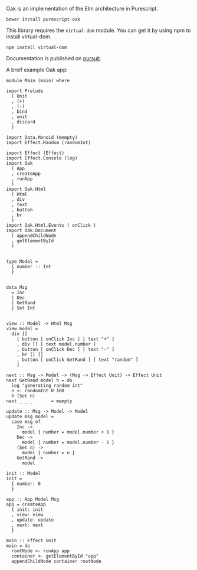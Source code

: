 Oak is an implementation of the Elm architecture in Purescript.

```
bower install purescript-oak
```

This library requires the `virtual-dom` module. You can get it by using npm to install virtual-dom.

```
npm install virtual-dom
```

Documentation is published on [pursuit](https://pursuit.purescript.org/packages/purescript-oak/).


A breif example Oak app:

```
module Main (main) where

import Prelude
  ( Unit
  , (+)
  , (-)
  , bind
  , unit
  , discard
  )

import Data.Monoid (mempty)
import Effect.Random (randomInt)

import Effect (Effect)
import Effect.Console (log)
import Oak
  ( App
  , createApp
  , runApp
  )
import Oak.Html
  ( Html
  , div
  , text
  , button
  , br
  )
import Oak.Html.Events ( onClick )
import Oak.Document
  ( appendChildNode
  , getElementById
  )


type Model =
  { number :: Int
  }


data Msg
  = Inc
  | Dec
  | GetRand
  | Set Int


view :: Model -> Html Msg
view model =
  div []
    [ button [ onClick Inc ] [ text "+" ]
    , div [] [ text model.number ]
    , button [ onClick Dec ] [ text "-" ]
    , br [] []
    , button [ onClick GetRand ] [ text "random" ]
    ]

next :: Msg -> Model -> (Msg -> Effect Unit) -> Effect Unit
next GetRand model h = do
  log "generating random int"
  n <- randomInt 0 100
  h (Set n)
next _ _ _       = mempty

update :: Msg -> Model -> Model
update msg model =
  case msg of
    Inc ->
      model { number = model.number + 1 }
    Dec ->
      model { number = model.number - 1 }
    (Set n) ->
      model { number = n }
    GetRand ->
      model

init :: Model
init =
  { number: 0
  }

app :: App Model Msg
app = createApp
  { init: init
  , view: view
  , update: update
  , next: next
  }

main :: Effect Unit
main = do
  rootNode <- runApp app
  container <- getElementById "app"
  appendChildNode container rootNode
```
